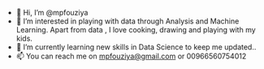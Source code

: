 - 👋 Hi, I’m @mpfouziya
- 👀 I’m interested in playing with data through Analysis and Machine Learning. 
      Apart from data , I love cooking, drawing and playing with my kids.
- 🌱 I’m currently learning new skills in Data Science to keep me updated..
- 📫 You can reach me on mpfouziya@gmail.com or 00966560754012

<!---
mpfouziya/mpfouziya is a ✨ special ✨ repository because its `README.md` (this file) appears on your GitHub profile.
You can click the Preview link to take a look at your changes.
--->
